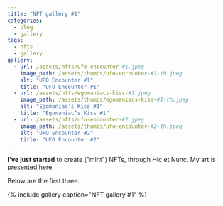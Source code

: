 ```yaml
---
title: "NFT gallery #1"
categories:
  - blog
  - gallery
tags:
  - nfts 
  - gallery
gallery:
  - url: /assets/nfts/ufo-encounter-#1.jpeg
    image_path: /assets/thumbs/ufo-encounter-#1-th.jpeg
    alt: "UFO Encounter #1"
    title: "UFO Encounter #1"
  - url: /assets/nfts/egomaniacs-kiss-#1.jpeg
    image_path: /assets/thumbs/egomaniacs-kiss-#1-th.jpeg
    alt: "Egomaniac’s Kiss #1"
    title: "Egomaniac’s Kiss #1"
  - url: /assets/nfts/ufo-encounter-#2.jpeg
    image_path: /assets/thumbs/ufo-encounter-#2-th.jpeg
    alt: "UFO Encounter #2"
    title: "UFO Encounter #2"
---
```


**I've just started** to create ("mint") NFTs, through Hic et Nunc. My art is [presented here](https://www.hicetnunc.xyz/heurihermilab/creations).

Below are the first three.

{% include gallery caption="NFT gallery #1" %}